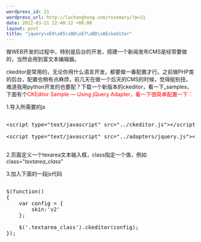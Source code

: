 ```yaml
--- 
wordpress_id: 21
wordpress_url: http://luchanghong.com/rosemary/?p=21
date: 2012-03-21 22:40:12 +08:00
layout: post
title: "jquery\xE9\x85\x8D\xE7\xBD\xAEckeditor"
---
```

做WEB开发的过程中，特别是后台的开发，搭建一个新闻发布CMS是经常要做的，当然会用到富文本编辑器。

ckeditor是常用的，无论你用什么语言开发，都要做一番配置才行。之前做PHP类的后台，配置也稍有点麻烦，前几天在做一个后天的CMS的时候，觉得挺别扭，难道我用python开发的也要配？下载一个新版本的ckeditor，看一下_samples，下面有个<span style="color: #ff0000;">CKEditor Sample — Using jQuery Adapter，看一下很简单配置一下：</span>

1.导入所需要的js
<pre class="prettyprint">

&lt;script type="text/javascript" src="../ckeditor.js"&gt;&lt;/script&gt;

&lt;script type="text/javascript" src="../adapters/jquery.js"&gt;&lt;/script&gt;

</pre>

2.页面定义一个texarea文本输入框，class指定一个值，例如class="<em>textarea_class</em>"

3.加入下面的一段js代码

<pre class="prettyprint">

$(function()
{
    var config = {
        skin:'v2'
    };

    $('.textarea_class').ckeditor(config);
});

</pre>
